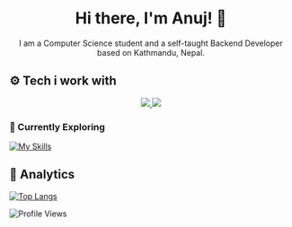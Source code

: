 <h1 align="center">Hi there, I'm Anuj! 👋</h1>
<p align="center">I am a Computer Science student and a self-taught Backend Developer based on Kathmandu, Nepal.</p>

## ⚙️ Tech i work with
<p align="center">
<a href="#">
    <img src="https://skillicons.dev/icons?i=ts,nodejs,express,nestjs,go,graphql,mongodb,postgres,redis,docker,rabbitmq,kafka,neovim,bash,linux" />
    <img src="https://skillicons.dev/icons?i=react,dart,flutter,postman,nginx,git,actix,prometheus,grafana,ansible,lua,md,ps" />
</a>
</p>

### 📖 Currently Exploring

[![My Skills](https://skillicons.dev/icons?i=rust,wasm,kubernetes,aws)](#)

## 📑 Analytics

[![Top Langs](https://github-readme-stats.vercel.app/api/top-langs/?username=edr3x&layout=compact&theme=tokyonight&count_private=true&hide_border=true&bg_color=0d1117&hide=cmake,css,html,c%2B%2B)](https://anujdhungana.com.np)

![Profile Views](https://komarev.com/ghpvc/?username=edr3x&color=orange)
